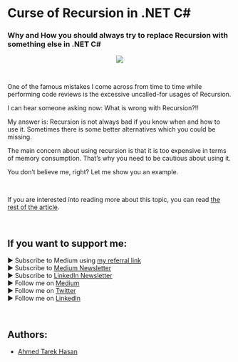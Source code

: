 <link rel="canonical" href="https://www.developmentsimplyput.com/post/curse-of-recursion-in-net-c" />

# Curse of Recursion in .NET C#
### Why and How you should always try to replace Recursion with something else in .NET C#

<p align="center">
  <img src="https://static.wixstatic.com/media/488a99_8acc4b20a72a4ec986fec8a930fe97a0~mv2.png/v1/fill/w_828,h_552,al_c,q_90,enc_auto/488a99_8acc4b20a72a4ec986fec8a930fe97a0~mv2.png">
</p>

<br/>

<p>
One of the famous mistakes I come across from time to time while performing code reviews is the excessive uncalled-for usages of Recursion.
</p>

<p>
I can hear someone asking now: What is wrong with Recursion?!!
</p>

<p>
My answer is: Recursion is not always bad if you know when and how to use it. Sometimes there is some better alternatives which you could be missing.
</p>

<p>
The main concern about using recursion is that it is too expensive in terms of memory consumption. That’s why you need to be cautious about using it.
</p>

<p>
You don’t believe me, right? Let me show you an example.
</p>

<br/>

If you are interested into reading more about this topic, you can read [the rest of the article][Article]. 

<br/>

## If you want to support me:
▶ Subscribe to Medium using [my referral link][Membership]<br/>
▶ Subscribe to [Medium Newsletter][Subscribe]<br/>
▶ Subscribe to [LinkedIn Newsletter][Newsletter]<br/>
▶ Follow me on [Medium][Blog]<br/>
▶ Follow me on [Twitter][Twitter]<br/>
▶ Follow me on [LinkedIn][LinkedIn]

<br/>

## Authors:
* [Ahmed Tarek Hasan]


[Ahmed Tarek Hasan]: https://medium.com/@eng_ahmed.tarek
[Blog]: https://medium.com/@eng_ahmed.tarek
[Membership]: https://medium.com/@eng_ahmed.tarek/membership
[Subscribe]: https://medium.com/subscribe/@eng_ahmed.tarek
[Twitter]: https://twitter.com/AhmedTarekHasa1
[LinkedIn]: https://www.linkedin.com/in/atarekhasan/
[Friend Links]: https://www.linkedin.com/feed/update/urn:li:activity:6866082670108143616/
[Newsletter]: https://www.linkedin.com/newsletters/development-simply-put-6866647119655247872/
[Article]: https://www.developmentsimplyput.com/post/curse-of-recursion-in-net-c
